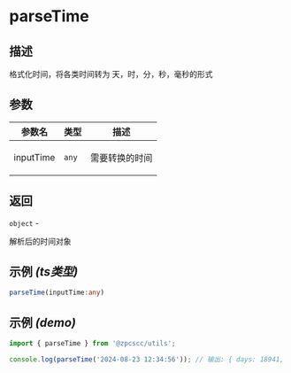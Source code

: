 # parseTime

## 描述

<p>格式化时间，将各类时间转为 天，时，分，秒，毫秒的形式</p>

## 参数

| 参数名    | 类型             | 描述                  |
| --------- | ---------------- | --------------------- |
| inputTime | <code>any</code> | <p>需要转换的时间</p> |

## 返回

<code>object</code> - <p>解析后的时间对象</p>

## 示例 _(ts类型)_

```typescript
parseTime(inputTime:any)
```

## 示例 _(demo)_

```typescript
import { parseTime } from '@zpcscc/utils';

console.log(parseTime('2024-08-23 12:34:56')); // 输出: { days: 18941, hours: 12, minutes: 34, seconds: 56, milliseconds: 789 };
```
